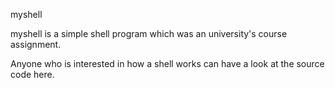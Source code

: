myshell

myshell is a simple shell program which was an university's course assignment.

Anyone who is interested in how a shell works can have a look at the source code here.
